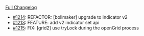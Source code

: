 [Full Changelog](https://github.com/OvictorVieira/promeheux.api/compare/v1.49.0...main)

 - [#1214](https://github.com/OvictorVieira/promeheux.api/pull/1214): REFACTOR: [bollmaker] upgrade to indicator v2
 - [#1213](https://github.com/OvictorVieira/promeheux.api/pull/1213): FEATURE: add v2 indicator set api
 - [#1215](https://github.com/OvictorVieira/promeheux.api/pull/1215): FIX: [grid2] use tryLock during the openGrid process
